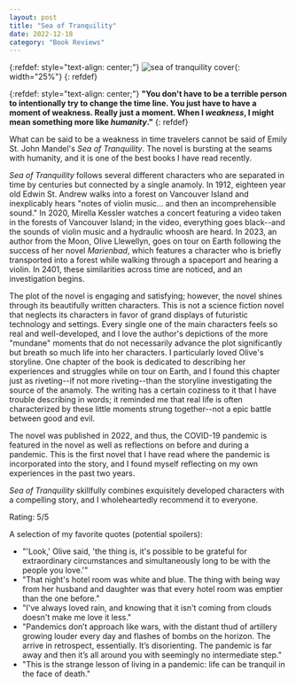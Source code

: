 ```yaml
---
layout: post
title: "Sea of Tranquility"
date: 2022-12-18
category: "Book Reviews"
---
```


{:refdef: style="text-align: center;"}
![sea of tranquility cover](https://ryanlu41.github.io/images/blog/sea_of_tranquility_cover.jpg){: width="25%"}
{: refdef}

{:refdef: style="text-align: center;"}
__"You don't have to be a terrible person to intentionally try to change the time line. You just have to have a moment of weakness. Really just a moment. When I *weakness*, I might mean something more like *humanity*."__
{: refdef}

What can be said to be a weakness in time travelers cannot be said of Emily St. John Mandel's *Sea of Tranquility*. The novel is bursting at the seams with humanity, and it is one of the best books I have read recently.

*Sea of Tranquility* follows several different characters who are separated in time by centuries but connected by a single anamoly. In 1912, eighteen year old Edwin St. Andrew walks into a forest on Vancouver Island and inexplicably hears "notes of violin music... and then an incomprehensible sound." In 2020, Mirella Kessler watches a concert featuring a video taken in the forests of Vancouver Island; in the video, everything goes black--and the sounds of violin music and a hydraulic whoosh are heard. In 2023, an author from the Moon, Olive Llewellyn, goes on tour on Earth following the success of her novel *Marienbad*, which features a character who is briefly transported into a forest while walking through a spaceport and hearing a violin. In 2401, these similarities across time are noticed, and an investigation begins. 

The plot of the novel is engaging and satisfying; however, the novel shines through its beautifully written characters. This is not a science fiction novel that neglects its characters in favor of grand displays of futuristic technology and settings. Every single one of the main characters feels so real and well-developed, and I love the author's depictions of the more "mundane" moments that do not necessarily advance the plot significantly but breath so much life into her characters. I particularly loved Olive's storyline. One chapter of the book is dedicated to describing her experiences and struggles while on tour on Earth, and I found this chapter just as riveting--if not more riveting--than the storyline investigating the source of the anamoly. The writing has a certain coziness to it that I have trouble describing in words; it reminded me that real life is often characterized by these little moments strung together--not a epic battle between good and evil.

The novel was published in 2022, and thus, the COVID-19 pandemic is featured in the novel as well as reflections on before and during a pandemic. This is the first novel that I have read where the pandemic is incorporated into the story, and I found myself reflecting on my own experiences in the past two years.

*Sea of Tranquility* skillfully combines exquisitely developed characters with a compelling story, and I wholeheartedly recommend it to everyone.

Rating: 5/5

A selection of my favorite quotes (potential spoilers):
* "'Look,' Olive said, 'the thing is, it's possible to be grateful for extraordinary circumstances and simultaneously long to be with the people you love.'"
* "That night's hotel room was white and blue. The thing with being way from her husband and daughter was that every hotel room was emptier than the one before."
* "I've always loved rain, and knowing that it isn't coming from clouds doesn't make me love it less."
* "Pandemics don’t approach like wars, with the distant thud of artillery growing louder every day and flashes of bombs on the horizon. The arrive in retrospect, essentially. It’s disorienting. The pandemic is far away and then it’s all around you with seemingly no intermediate step."
* "This is the strange lesson of living in a pandemic: life can be tranquil in the face of death."

